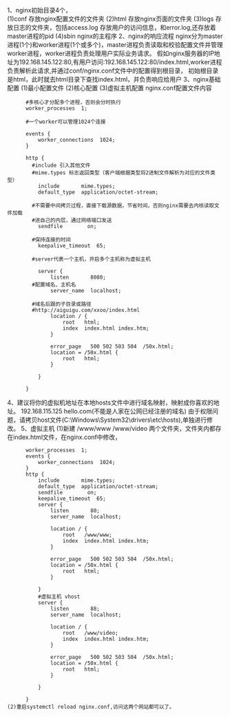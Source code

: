 1、nginx初始目录4个，\
    (1)conf 存放nginx配置文件的文件夹
    (2)html  存放nginx页面的文件夹
    (3)logs  存放日志的文件夹，包括access.log 存放用户的访问信息，和error.log,还存放着master进程的pid
    (4)sbin  nginx的主程序
2、nginx的响应流程
    nginx分为master进程(1个)和worker进程(1个或多个)，master进程负责读取和校验配置文件并管理worker进程，worker进程负责处理用户实际业务请求。
    假如nginx服务器的IP地址为192.168.145.122:80,有用户访问:192.168.145.122:80/index.html,worker进程负责解析此请求,并通过conf/nginx.conf文件中的配置得到根目录，
    初始根目录是html，此时就去html目录下查找index.html，并负责响应给用户
3、nginx基础配置
    (1)最小配置文件
    (2)核心配置
    (3)虚拟主机配置
    nginx.conf配置文件内容
      
          #多核心才分配多个进程，否则会分时执行
          worker_processes  1;
          
          #一个worker可以管理1024个连接
          
          events {
              worker_connections  1024;
          }
          
          http {
          	#include 引入其他文件	
          	#mime.types 标志返回类型（客户端根据类型将2进制文件解析为对应的文件类型）
              include       mime.types;
              default_type  application/octet-stream;
          
          	#不需要中间拷贝过程，直接下载源数据，节省时间，否则nginx需要去内核读取文件加载
          	#进自己的内层，通过网络端口发送
              sendfile        on;
              
          	#保持连接的时间
              keepalive_timeout  65;
          
          	#server代表一个主机，开启多个主机称为虚拟主机
          
              server {
                  listen       8080;
          	#配置域名、主机名
                  server_name  localhost;
         
          	#域名后跟的子目录或路径
          	#http://aiguigu.com/xxoo/index.html
                  location / {
                      root   html;
                      index  index.html index.htm;
                  }
           
                  error_page   500 502 503 504  /50x.html;
                  location = /50x.html {
                      root   html;
                  }

              }
          
          }
4、建议将你的虚拟机地址在本地hosts文件中进行域名映射，映射成你喜欢的地址。
    192.168.115.125 hello.com(不能是人家在公网已经注册的域名)
    由于权限问题，请拷贝host文件(C:\Windows\System32\drivers\etc\hosts),单独进行修改。
5、虚拟主机
    (1)新建 /www/www /www/video 两个文件夹，文件夹内都存在index.html文件，在nginx.conf中修改，
        
          worker_processes  1;
          events {
              worker_connections  1024;
          }
          http {
              include       mime.types;
              default_type  application/octet-stream;
              sendfile        on;
              keepalive_timeout  65;
              server {
                  listen       80;
                  server_name  localhost;
         
                  location / {
                      root   /www/www;
                      index  index.html index.htm;
                  }
           
                  error_page   500 502 503 504  /50x.html;
                  location = /50x.html {
                      root   html;
                  }

              }
              #虚拟主机 vhost
              server {
                  listen       88;
                  server_name  localhost;
         
                  location / {
                      root   /www/video;
                      index  index.html index.htm;
                  }
           
                  error_page   500 502 503 504  /50x.html;
                  location = /50x.html {
                      root   html;
                  }

              }
          
          }
    (2)重启systemctl reload nginx.conf,访问这两个网站都可以了。

